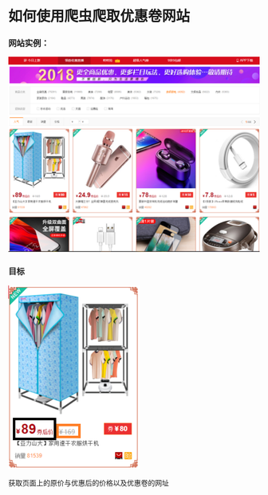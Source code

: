# 如何使用爬虫爬取优惠卷网站
### 网站实例：
![Image text](https://raw.githubusercontent.com/MOC99/Python-Exercises/master/img-folder/examp.png)
### 目标
![Image text](https://github.com/MOC99/Python-Exercises/raw/master/img-folder/examp1.png)

获取页面上的原价与优惠后的价格以及优惠卷的网址
